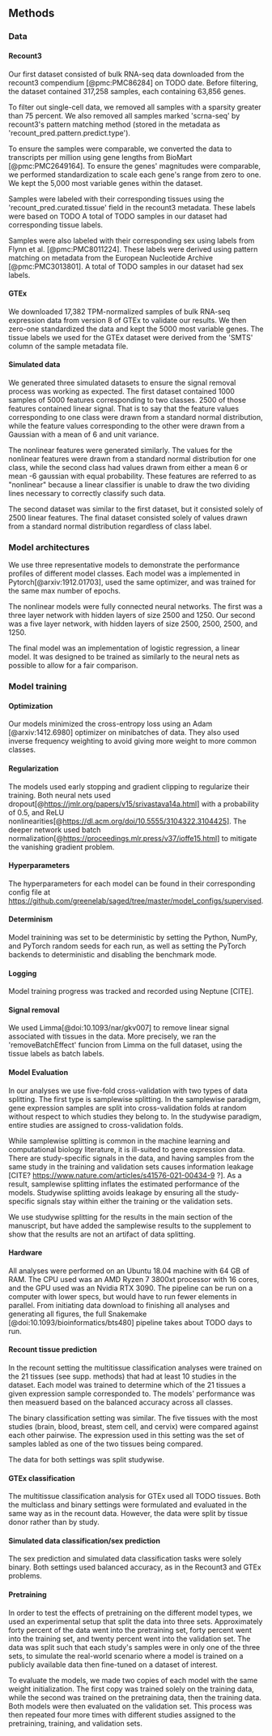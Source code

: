 ## Methods

### Data

#### Recount3
Our first dataset consisted of bulk RNA-seq data downloaded from the recount3 compendium [@pmc:PMC86284] on TODO date.
Before filtering, the dataset contained 317,258 samples, each containing 63,856 genes.

To filter out single-cell data, we removed all samples with a sparsity greater than 75 percent.
We also removed all samples marked 'scrna-seq' by recount3's pattern matching method (stored in the metadata as 'recount_pred.pattern.predict.type').

To ensure the samples were comparable, we converted the data to transcripts per million using gene lengths from BioMart [@pmc:PMC2649164].
To ensure the genes' magnitudes were comparable, we performed standardization to scale each gene's range from zero to one.
We kept the 5,000 most variable genes within the dataset.

Samples were labeled with their corresponding tissues using the 'recount_pred.curated.tissue' field in the recount3 metadata.
These labels were based on TODO
A total of TODO samples in our dataset had corresponding tissue labels.

Samples were also labeled with their corresponding sex using labels from Flynn et al. [@pmc:PMC8011224].
These labels were derived using pattern matching on metadata from the European Nucleotide Archive [@pmc:PMC3013801].
A total of TODO samples in our dataset had sex labels.

#### GTEx 
We downloaded 17,382 TPM-normalized samples of bulk RNA-seq expression data from version 8 of GTEx to validate our results.
We then zero-one standardized the data and kept the 5000 most variable genes.
The tissue labels we used for the GTEx dataset were derived from the 'SMTS' column of the sample metadata file.

#### Simulated data
We generated three simulated datasets to ensure the signal removal process was working as expected.
The first dataset contained 1000 samples of 5000 features corresponding to two classes. 
2500 of those features contained linear signal.
That is to say that the feature values corresponding to one class were drawn from a standard normal distribution, while the feature values corresponding to the other were drawn from a Gaussian with a mean of 6 and unit variance.

The nonlinear features were generated similarly.
The values for the nonlinear features were drawn from a standard normal distribution for one class, while the second class had values drawn from either a mean 6 or mean -6 gaussian with equal probability.
These features are referred to as "nonlinear" because a linear classifier is unable to draw the two dividing lines necessary to correctly classify such data.

The second dataset was similar to the first dataset, but it consisted solely of 2500 linear features.
The final dataset consisted solely of values drawn from a standard normal distribution regardless of class label.

### Model architectures
We use three representative models to demonstrate the performance profiles of different model classes.
Each model was a implemented in Pytorch[@arxiv:1912.01703], used the same optimizer, and was trained for the same max number of epochs.

The nonlinear models were fully connected neural networks.
The first was a three layer network with hidden layers of size 2500 and 1250.
Our second was a five layer network, with hidden layers of size 2500, 2500, 2500, and 1250.

The final model was an implementation of logistic regression, a linear model.
It was designed to be trained as similarly to the neural nets as possible to allow for a fair comparison.

### Model training
#### Optimization
Our models minimized the cross-entropy loss using an Adam [@arxiv:1412.6980] optimizer on minibatches of data.
They also used inverse frequency weighting to avoid giving more weight to more common classes.

#### Regularization
The models used early stopping and gradient clipping to regularize their training.
Both neural nets used dropout[@https://jmlr.org/papers/v15/srivastava14a.html] with a probability of 0.5, and ReLU nonlinearities[@https://dl.acm.org/doi/10.5555/3104322.3104425].
The deeper network used batch normalization[@https://proceedings.mlr.press/v37/ioffe15.html] to mitigate the vanishing gradient problem.

#### Hyperparameters
The hyperparameters for each model can be found in their corresponding config file at https://github.com/greenelab/saged/tree/master/model_configs/supervised.

#### Determinism
Model trainining was set to be deterministic by setting the Python, NumPy, and PyTorch random seeds for each run, as well as setting the PyTorch backends to deterministic and disabling the benchmark mode.

#### Logging
Model training progress was tracked and recorded using Neptune [CITE].

#### Signal removal
We used Limma[@doi:10.1093/nar/gkv007] to remove linear signal associated with tissues in the data.
More precisely, we ran the 'removeBatchEffect' funcion from Limma on the full dataset, using the tissue labels as batch labels.

#### Model Evaluation
In our analyses we use five-fold cross-validation with two types of data splitting.
The first type is samplewise splitting.
In the samplewise paradigm, gene expression samples are split into cross-validation folds at random without respect to which studies they belong to.
In the studywise paradigm, entire studies are assigned to cross-validation folds.

While samplewise splitting is common in the machine learning and computational biology literature, it is ill-suited to gene expression data.
There are study-specific signals in the data, and having samples from the same study in the training and validation sets causes information leakage [CITE? https://www.nature.com/articles/s41576-021-00434-9 ?].
As a result, samplewise splitting inflates the estimated performance of the models.
Studywise splitting avoids leakage by ensuring all the study-specific signals stay within either the training or the validation sets.

We use studywise splitting for the results in the main section of the manuscript, but have added the samplewise results to the supplement to show that the results are not an artifact of data splitting.

#### Hardware
All analyses were performed on an Ubuntu 18.04 machine with 64 GB of RAM.
The CPU used was an AMD Ryzen 7 3800xt processor with 16 cores, and the GPU used was an Nvidia RTX 3090.
The pipeline can be run on a computer with lower specs, but would have to run fewer elements in parallel.
From initiating data download to finishing all analyses and generating all figures, the full Snakemake [@doi:10.1093/bioinformatics/bts480] pipeline takes about TODO days to run.

#### Recount tissue prediction
In the recount setting the multitissue classification analyses were trained on the 21 tissues (see supp. methods) that had at least 10 studies in the dataset.
Each model was trained to determine which of the 21 tissues a given expression sample corresponded to.
The models' performance was then measuerd based on the balanced accuracy across all classes.

The binary classification setting was similar.
The five tissues with the most studies (brain, blood, breast, stem cell, and cervix) were compared against each other pairwise.
The expression used in this setting was the set of samples labled as one of the two tissues being compared.

The data for both settings was split studywise.

#### GTEx classification
The multitissue classification analysis for GTEx used all TODO tissues.
Both the multiclass and binary settings were formulated and evaluated in the same way as in the recount data.
However, the data were split by tissue donor rather than by study.

#### Simulated data classification/sex prediction
The sex prediction and simulated data classification tasks were solely binary.
Both settings used balanced accuracy, as in the Recount3 and GTEx problems. 

#### Pretraining
In order to test the effects of pretraining on the different model types, we used an experimental setup that split the data into three sets.
Approximately forty percent of the data went into the pretraining set, forty percent went into the training set, and twenty percent went into the validation set.
The data was split such that each study's samples were in only one of the three sets, to simulate the real-world scenario where a model is trained on a publicly available data then fine-tuned on a dataset of interest.

To evaluate the models, we made two copies of each model with the same weight initialization.
The first copy was trained solely on the training data, while the second was trained on the pretraining data, then the training data.
Both models were then evaluated on the validation set.
This process was then repeated four more times with different studies assigned to the pretraining, training, and validation sets.

